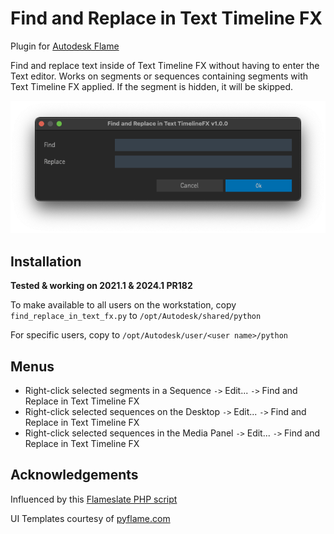 # Find and Replace in Text Timeline FX

Plugin for [Autodesk Flame](http://www.autodesk.com/products/flame)

Find and replace text inside of Text Timeline FX without having to enter the Text editor.  Works on segments or sequences containing segments with Text Timeline FX applied.  If the segment is hidden, it will be skipped.

![screenshot](screenshot.png)

## Installation
**Tested & working on 2021.1 & 2024.1 PR182**

To make available to all users on the workstation, copy `find_replace_in_text_fx.py` to `/opt/Autodesk/shared/python`

For specific users, copy to `/opt/Autodesk/user/<user name>/python`

## Menus
 - Right-click selected segments in a Sequence `->` Edit... `->` Find and Replace in Text Timeline FX
 - Right-click selected sequences on the Desktop `->` Edit... `->` Find and Replace in Text Timeline FX
 - Right-click selected sequences in the Media Panel `->` Edit... `->` Find and Replace in Text Timeline FX

## Acknowledgements
Influenced by this [Flameslate PHP script](http://github.com/ManChicken1911/flameslater)

UI Templates courtesy of [pyflame.com](http://www.pyflame.com)

